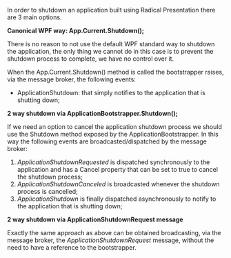 In order to shutdown an application built using Radical Presentation there are 3 main options.

**Canonical WPF way: App.Current.Shutdown();**

There is no reason to not use the default WPF standard way to shutdown the application, the only thing we cannot do in this case is to prevent the shutdown process to complete, we have no control over it.

When the App.Current.Shutdown() method is called the bootstrapper raises, via the message broker, the following events:

* ApplicationShutdown: that simply notifies to the application that is shutting down;

**2 way shutdown via ApplicationBootstrapper.Shutdown();**

If we need an option to cancel the application shutdown process we should use the Shutdown method exposed by the ApplicationBootstrapper. In this way the following events are broadcasted/dispatched by the message broker:

1. *ApplicationShutdownRequested* is dispatched synchronously to the application and has a Cancel property that can be set to true to cancel the shutdown process;
2. *ApplicationShutdownCanceled* is broadcasted whenever the shutdown process is cancelled;
3. *ApplicationShutdown* is finally dispatched asynchronously to notify to the application that is shutting down;

**2 way shutdown via ApplicationShutdownRequest message**

Exactly the same approach as above can be obtained broadcasting, via the message broker, the *ApplicationShutdownRequest* message, without the need to have a reference to the bootstrapper.